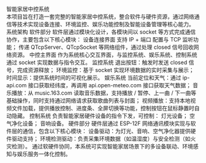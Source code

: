 智能家居中控系统	
本项目旨在打造一套完整的智能家居中控系统，整合软件与硬件资源，通过网络通信等技术实现设备连接、环境监控、娱乐功能控制及智能设备管理等核心能力。
系统架构
软件部分
软件层通过模块化设计，各模块间以 socket 等方式完成通信协作，主要包含以下核心模块：
设备连接界面
支持 IP + 端口 配置与 TCP 监听功能；
传递 QTcpServer、QTcpSocket 等网络组件，通过处理 closed 信号回收网络资源。
中控主界面
作为系统核心交互界面，与监控系统、娱乐系统、控制系统通过 socket 实现数据与指令交互。
监控系统
退出按钮：触发时发送 closed 信号，完成资源释放；
环境监控：基于 socket 实现环境数据的实时采集与展示；
时间显示：提供系统时间的可视化展示。
娱乐系统
当前定位和天气：通过 ip-api.com 接口获取经纬度，再调用 api.open-meteo.com 接口获取天气数据；
音乐播放：从 music.163.com 读取音乐数据，支持播放 / 暂停、上一曲 / 下一曲等基础操作，同时支持通过网络请求获取歌曲列表与封面；
视频播放：支持本地视频文件加载，提供播放控制、进度条、全屏切换等功能，控制按钮在鼠标静置时自动隐藏。
控制系统
负责智能家居硬件设备的指令下发，可控制：
灯光设备；
空气净化设备；
音响设备。
硬件部分
硬件层通过 ESP-12F 网络通讯模块实现与软件层的通信，包含以下核心模块：
设备驱动：为灯光、音响、空气净化器提供硬件驱动支持；
环境检测驱动：负责采集环境数据（如温湿度）与安全检测（如火灾检测）。
通过软硬件协同，本系统可实现智能家居场景下的多设备联动、环境感知与娱乐服务一体化控制。
